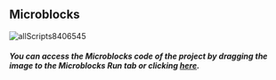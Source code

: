 
## Microblocks
![allScripts8406545](https://user-images.githubusercontent.com/112697142/195046858-e4f148d0-4788-4684-aafb-b9105d40b436.png)



##### You can access the Microblocks code of the project by dragging the image to the Microblocks Run tab or clicking [here](https://microblocks.fun/run/microblocks.html#scripts=GP%20Scripts%0Adepends%20%27RFID%20%28RC522%29%27%0A%0Ascript%20531%2078%20%7B%0AwhenStarted%0Arc522_initialize_SPI%2017%0Aforever%20%7B%0A%20%20if%20%28rc522_card_present%29%20%7B%0A%20%20%20%20sayIt%20%28%27%5Bdata%3AjoinStrings%5D%27%20%28rc522_read_uid%29%20%27%2C%27%29%0A%20%20%7D%20else%20%7B%0A%20%20%20%20sayIt%20%27No%20Card%20detected%27%0A%20%20%7D%0A%20%20waitMillis%20100%0A%7D%0A%7D%0A%0A "here").
